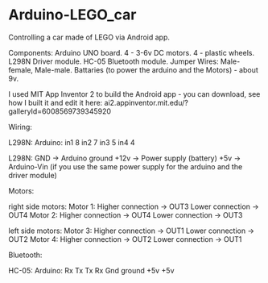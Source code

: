 # Arduino-LEGO_car
Controlling a car made of LEGO via Android app.

Components:
Arduino UNO board.
4 - 3-6v DC motors.
4 - plastic wheels.
L298N Driver module.
HC-05 Bluetooth module.
Jumper Wires: Male-female, Male-male.
Battaries (to power the arduino and the Motors) - about 9v.

I used MIT App Inventor 2 to build the Android app - you can download, see how I built it and edit it here:
ai2.appinventor.mit.edu/?galleryId=6008569739345920


Wiring:

L298N:          Arduino:
in1             8
in2             7
in3             5
in4             4

L298N:
GND -> Arduino ground
+12v -> Power supply (battery)
+5v -> Arduino-Vin (if you use the same power supply for the arduino and the driver module)


Motors:

right side motors:
Motor 1:  Higher connection -> OUT3
          Lower connection -> OUT4
Motor 2:  Higher connection -> OUT4
          Lower connection -> OUT3

left side motors:
Motor 3:  Higher connection -> OUT1
          Lower connection -> OUT2
Motor 4:  Higher connection -> OUT2
          Lower connection -> OUT1
          

Bluetooth:

HC-05:          Arduino:
Rx              Tx
Tx              Rx
Gnd             ground
+5v             +5v
